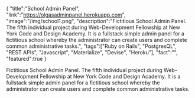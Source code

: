 {
    "title":"School Admin Panel",
    "link":"https://olgasadminpanel.herokuapp.com",
    "image":"/img/school1.png",
    "description":"Fictitious School Admin Panel. The fifth individual project during Web-Development Fellowship at New York Code and Design Academy. It is a fullstack simple admin panel for a fictitious school whereby the administrator can create users and complete common administrative tasks.",
    "tags":["Ruby on Rails", "PostgresQL", "REST APIs", "Javascript", "Materialize", "Devise", "Heroku"],
    "fact":"",
    "featured":true
}

Fictitious School Admin Panel. The fifth individual project during Web-Development Fellowship at New York Code and Design Academy. It is a fullstack simple admin panel for a fictitious school whereby the administrator can create users and complete common administrative tasks.
